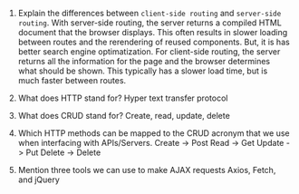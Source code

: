 1.  Explain the differences between `client-side routing` and `server-side routing`.
With server-side routing, the server returns a compiled HTML document that the browser displays. This often results in slower loading between routes and the rerendering of reused components. But, it is has better search engine optimatization. For client-side routing, the server returns all the information for the page and the browser determines what should be shown. This typically has a slower load time, but is much faster between routes.

2.  What does HTTP stand for?
Hyper text transfer protocol

3.  What does CRUD stand for?
Create, read, update, delete

4.  Which HTTP methods can be mapped to the CRUD acronym that we use when interfacing with APIs/Servers.
Create -> Post
Read -> Get
Update -> Put
Delete -> Delete

5.  Mention three tools we can use to make AJAX requests
Axios, Fetch, and jQuery